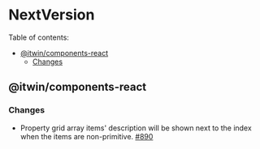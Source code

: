 # NextVersion <!-- omit from toc -->

Table of contents:

- [@itwin/components-react](#itwincomponents-react)
  - [Changes](#changes)

## @itwin/components-react

### Changes

- Property grid array items' description will be shown next to the index when the items are non-primitive. [#890](https://github.com/iTwin/appui/pull/890)
